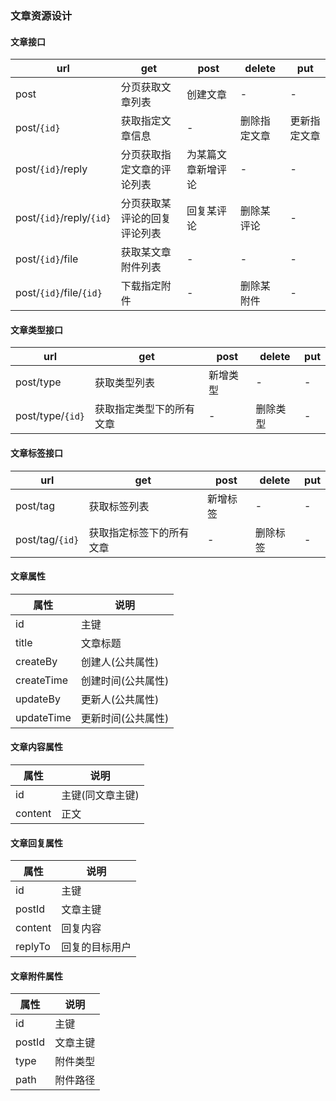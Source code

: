 ### 文章资源设计

#### 文章接口
url | get | post | delete | put
--- | --- | --- | --- | ---
post | 分页获取文章列表 | 创建文章 | - | -
post/`{id}` | 获取指定文章信息 | - | 删除指定文章 | 更新指定文章
post/`{id}`/reply | 分页获取指定文章的评论列表 | 为某篇文章新增评论 | - | -
post/`{id}`/reply/`{id}` | 分页获取某评论的回复评论列表 | 回复某评论 | 删除某评论 | -
post/`{id}`/file | 获取某文章附件列表 | - | - | -
post/`{id}`/file/`{id}` | 下载指定附件 | - | 删除某附件 | -

#### 文章类型接口
url | get | post | delete | put
--- | --- | --- | --- | ---
post/type | 获取类型列表 | 新增类型 | - | -
post/type/`{id}` | 获取指定类型下的所有文章 | - | 删除类型 | -

#### 文章标签接口
url | get | post | delete | put
--- | --- | --- | --- | ---
post/tag | 获取标签列表 | 新增标签 | - | -
post/tag/`{id}` | 获取指定标签下的所有文章 | - | 删除标签 | -

#### 文章属性
属性 | 说明
--- | ---
id | 主键
title | 文章标题
createBy | 创建人(公共属性)
createTime | 创建时间(公共属性)
updateBy | 更新人(公共属性)
updateTime | 更新时间(公共属性)

#### 文章内容属性
属性 | 说明
--- | ---
id | 主键(同文章主键)
content | 正文

#### 文章回复属性
属性 | 说明
--- | ---
id | 主键
postId | 文章主键
content | 回复内容
replyTo | 回复的目标用户

#### 文章附件属性
属性 | 说明
--- | ---
id | 主键
postId | 文章主键
type | 附件类型
path | 附件路径
